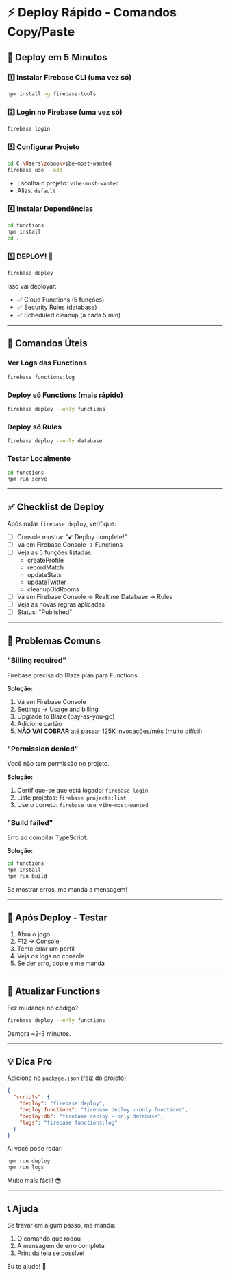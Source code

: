 # ⚡ Deploy Rápido - Comandos Copy/Paste

## 🚀 Deploy em 5 Minutos

### 1️⃣ Instalar Firebase CLI (uma vez só)
```bash
npm install -g firebase-tools
```

### 2️⃣ Login no Firebase (uma vez só)
```bash
firebase login
```

### 3️⃣ Configurar Projeto
```bash
cd C:\Users\zoboo\vibe-most-wanted
firebase use --add
```
- Escolha o projeto: `vibe-most-wanted`
- Alias: `default`

### 4️⃣ Instalar Dependências
```bash
cd functions
npm install
cd ..
```

### 5️⃣ DEPLOY! 🚀
```bash
firebase deploy
```

Isso vai deployar:
- ✅ Cloud Functions (5 funções)
- ✅ Security Rules (database)
- ✅ Scheduled cleanup (a cada 5 min)

---

## 🎯 Comandos Úteis

### Ver Logs das Functions
```bash
firebase functions:log
```

### Deploy só Functions (mais rápido)
```bash
firebase deploy --only functions
```

### Deploy só Rules
```bash
firebase deploy --only database
```

### Testar Localmente
```bash
cd functions
npm run serve
```

---

## ✅ Checklist de Deploy

Após rodar `firebase deploy`, verifique:

- [ ] Console mostra: "✔ Deploy complete!"
- [ ] Vá em Firebase Console → Functions
- [ ] Veja as 5 funções listadas:
  - createProfile
  - recordMatch
  - updateStats
  - updateTwitter
  - cleanupOldRooms
- [ ] Vá em Firebase Console → Realtime Database → Rules
- [ ] Veja as novas regras aplicadas
- [ ] Status: "Published"

---

## 🐛 Problemas Comuns

### "Billing required"
Firebase precisa do Blaze plan para Functions.

**Solução:**
1. Vá em Firebase Console
2. Settings → Usage and billing
3. Upgrade to Blaze (pay-as-you-go)
4. Adicione cartão
5. **NÃO VAI COBRAR** até passar 125K invocações/mês (muito difícil)

### "Permission denied"
Você não tem permissão no projeto.

**Solução:**
1. Certifique-se que está logado: `firebase login`
2. Liste projetos: `firebase projects:list`
3. Use o correto: `firebase use vibe-most-wanted`

### "Build failed"
Erro ao compilar TypeScript.

**Solução:**
```bash
cd functions
npm install
npm run build
```

Se mostrar erros, me manda a mensagem!

---

## 📱 Após Deploy - Testar

1. Abra o jogo
2. F12 → Console
3. Tente criar um perfil
4. Veja os logs no console
5. Se der erro, copie e me manda

---

## 🔄 Atualizar Functions

Fez mudança no código?

```bash
firebase deploy --only functions
```

Demora ~2-3 minutos.

---

## 💡 Dica Pro

Adicione no `package.json` (raiz do projeto):

```json
{
  "scripts": {
    "deploy": "firebase deploy",
    "deploy:functions": "firebase deploy --only functions",
    "deploy:db": "firebase deploy --only database",
    "logs": "firebase functions:log"
  }
}
```

Aí você pode rodar:
```bash
npm run deploy
npm run logs
```

Muito mais fácil! 😎

---

## 📞 Ajuda

Se travar em algum passo, me manda:
1. O comando que rodou
2. A mensagem de erro completa
3. Print da tela se possível

Eu te ajudo! 🤝
